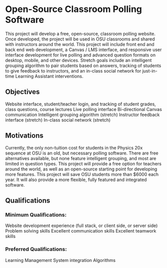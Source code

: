 # Open-Source Classroom Polling Software
This project will develop a free, open-source, classroom polling website. Once developed, the project will be used in OSU classrooms and shared with instructors around the world. This project will include front end and back end web development, a Canvas / LMS interface, and responsive user interface development for live polling and advanced question formats on desktop, mobile, and other devices. Stretch goals include an intelligent grouping algorithm to pair students based on answers, tracking of students to give feedback to instructors, and an in-class social network for just-in-time Learning Assistant interventions.

## Objectives
Website interface, student/teacher login, and tracking of student grades, class questions, course lectures Live polling interface Bi-directional Canvas communication Intelligent grouping algorithm (stretch) Instructor feedback interface (stretch) In-class social network (stretch)

## Motivations
Currently, the only non-tuition cost for students in the Physics 20x sequence at OSU is an old, but necessary polling software. There are free alternatives available, but none feature intelligent grouping, and most are limited in question types. This project will provide a free option for teachers around the world, as well as an open-source starting point for developing more features. This project will save OSU students more than $6000 each year. It will also provide a more flexible, fully featured and integrated software.

## Qualifications
### Minimum Qualifications:
Website development experience (full stack, or client side, or server side) Problem solving skills Excellent communication skills Excellent teamwork skills

### Preferred Qualifications:
Learning Management System integration Algorithms
